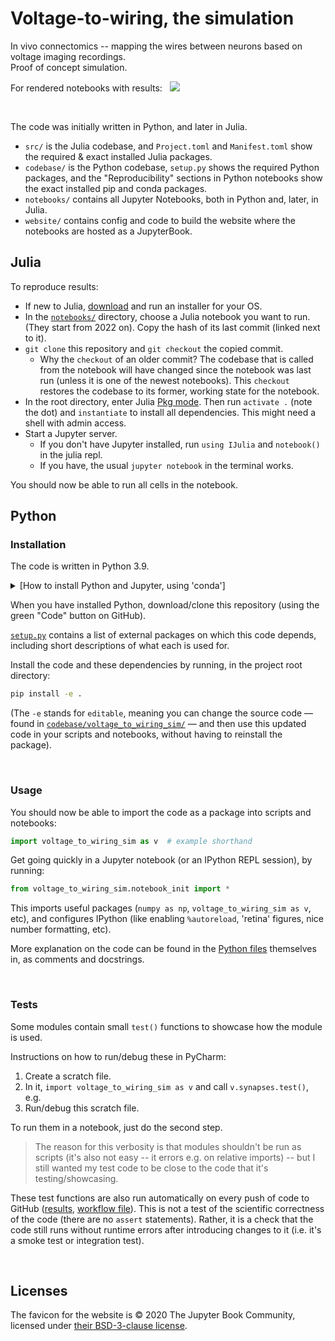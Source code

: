 # Voltage-to-wiring, the simulation

In vivo connectomics -- mapping the wires between neurons based on voltage imaging recordings.\
Proof of concept simulation.

For rendered notebooks with results: &nbsp; [![](https://img.shields.io/badge/%F0%9F%9A%80_open_website-green)](https://tfiers.github.io/voltage-to-wiring-sim)


<br>

The code was initially written in Python, and later in Julia.
- `src/` is the Julia codebase, and `Project.toml` and `Manifest.toml` show the required & exact installed Julia packages.
- `codebase/` is the Python codebase, `setup.py` shows the required Python packages, and the "Reproducibility" sections in Python notebooks show the exact installed pip and conda packages.
- `notebooks/` contains all Jupyter Notebooks, both in Python and, later, in Julia.
- `website/` contains config and code to build the website where the notebooks are hosted as a JupyterBook.


## Julia

To reproduce results:

- If new to Julia, [download](https://julialang.org/downloads/) and run an installer for your OS.
- In the [`notebooks/`](notebooks/) directory, choose a Julia notebook you want to run. (They start from 2022 on). Copy the hash of its last commit (linked next to it).
- `git clone` this repository and `git checkout` the copied commit.
  - Why the `checkout` of an older commit? The codebase that is called from the notebook will have changed since the notebook was last run (unless it is one of the newest notebooks). This `checkout` restores the codebase to its former, working state for the notebook.
- In the root directory, enter Julia [Pkg mode](https://docs.julialang.org/en/v1/stdlib/REPL/#Pkg-mode).
  Then run `activate .` (note the dot) and `instantiate` to install all dependencies.
  This might need a shell with admin access.
- Start a Jupyter server.
  - If you don't have Jupyter installed, run `using IJulia` and `notebook()` in the julia repl.
  - If you have, the usual `jupyter notebook` in the terminal works.

You should now be able to run all cells in the notebook.



## Python

### Installation

The code is written in Python 3.9.

<details><summary>[How to install Python and Jupyter, using 'conda']</summary>
To setup your local machine for running this project, I recommend the <a href="https://docs.conda.io/">conda</a> package manager,
specifically its small <a href="https://github.com/conda-forge/miniforge">miniforge</a> installer.<br>
Installing conda will also install Python, and the `pip` Python package installer used below.<br>
If Python's version is not already at least 3.8 (checked with <code>python --version</code>),
upgrade using <code>conda update python</code>.<br>
Install the Jupyter notebook server using <code>conda install notebook</code>.  
After cloning this repository, follow the package installation instructions below.
Finally, you can run <code>python -m notebook</code>. This will open the Jupyter app locally, in your browser,
in which you can play with the notebooks, which run the simulation/analysis code and display the results.
</details>

When you have installed Python, download/clone this repository (using the green "Code" button on GitHub).

[`setup.py`](setup.py) contains a list of external packages on which this code depends,
including short descriptions of what each is used for.

Install the code and these dependencies by running, in the project root directory:
```bash
pip install -e .
```
(The `-e` stands for `editable`, meaning you can change the source code 
— found in [`codebase/voltage_to_wiring_sim/`](codebase/voltage_to_wiring_sim/) — 
and then use this updated code in your scripts and notebooks, without having to reinstall
the package).


<br>

### Usage

You should now be able to import the code as a package into scripts and notebooks:
```py
import voltage_to_wiring_sim as v  # example shorthand
```

Get going quickly in a Jupyter notebook (or an IPython REPL session), by running:

```py
from voltage_to_wiring_sim.notebook_init import *
```
This imports useful packages (`numpy as np`, `voltage_to_wiring_sim as v`, etc), and 
configures IPython (like enabling `%autoreload`, 'retina' figures, nice number formatting, etc).


More explanation on the code can be found in the [Python files](codebase/voltage_to_wiring_sim/) 
themselves in, as comments and docstrings.


<br>

### Tests

Some modules contain small `test()` functions to showcase how the module is used.

Instructions on how to run/debug these in PyCharm:
1. Create a scratch file.
2. In it, `import voltage_to_wiring_sim as v` and call `v.synapses.test()`, e.g.
3. Run/debug this scratch file.

To run them in a notebook, just do the second step. 

> The reason for this verbosity is that modules shouldn't be run as scripts (it's also not
easy -- it errors e.g. on relative imports) -- but I still wanted my test code to be
close to the code that it's testing/showcasing.

These test functions are also run automatically on every push of code to GitHub
([results](https://github.com/tfiers/voltage-to-wiring-sim/actions?query=workflow%3ACI),
[workflow file](https://github.com/tfiers/voltage-to-wiring-sim/blob/main/.github/workflows/CI.yml)).
This is not a test of the scientific correctness of the code (there are no `assert`
statements). Rather, it is a check that the code still runs without runtime errors after
introducing changes to it (i.e. it's a smoke test or integration test).


<br>

## Licenses

The favicon for the website is © 2020 The Jupyter Book Community, 
licensed under [their BSD-3-clause license](https://github.com/executablebooks/jupyter-book/blob/master/LICENSE).

